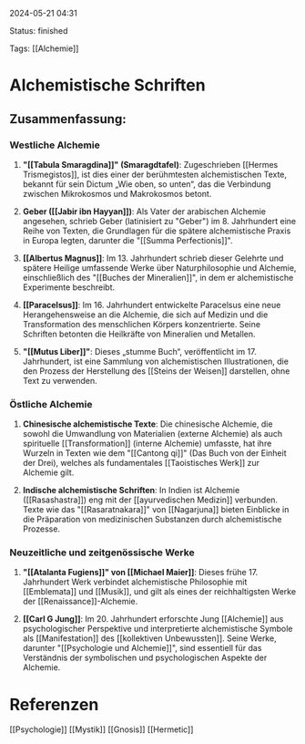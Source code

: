 2024-05-21 04:31

Status: finished

Tags: [[Alchemie]] 

# Alchemistische Schriften

## Zusammenfassung:
### Westliche Alchemie

1. **"[[Tabula Smaragdina]]" (Smaragdtafel)**: Zugeschrieben [[Hermes Trismegistos]], ist dies einer der berühmtesten alchemistischen Texte, bekannt für sein Dictum „Wie oben, so unten“, das die Verbindung zwischen Mikrokosmos und Makrokosmos betont.
    
2. **Geber ([[Jabir ibn Hayyan]])**: Als Vater der arabischen Alchemie angesehen, schrieb Geber (latinisiert zu "Geber") im 8. Jahrhundert eine Reihe von Texten, die Grundlagen für die spätere alchemistische Praxis in Europa legten, darunter die "[[Summa Perfectionis]]".
    
3. **[[Albertus Magnus]]**: Im 13. Jahrhundert schrieb dieser Gelehrte und spätere Heilige umfassende Werke über Naturphilosophie und Alchemie, einschließlich des "[[Buches der Mineralien]]", in dem er alchemistische Experimente beschreibt.
    
4. **[[Paracelsus]]**: Im 16. Jahrhundert entwickelte Paracelsus eine neue Herangehensweise an die Alchemie, die sich auf Medizin und die Transformation des menschlichen Körpers konzentrierte. Seine Schriften betonten die Heilkräfte von Mineralien und Metallen.
    
5. **"[[Mutus Liber]]"**: Dieses „stumme Buch“, veröffentlicht im 17. Jahrhundert, ist eine Sammlung von alchemistischen Illustrationen, die den Prozess der Herstellung des [[Steins der Weisen]] darstellen, ohne Text zu verwenden.
    

### Östliche Alchemie

1. **Chinesische alchemistische Texte**: Die chinesische Alchemie, die sowohl die Umwandlung von Materialien (externe Alchemie) als auch spirituelle [[Transformation]] (interne Alchemie) umfasste, hat ihre Wurzeln in Texten wie dem "[[Cantong qi]]" (Das Buch von der Einheit der Drei), welches als fundamentales [[Taoistisches Werk]] zur Alchemie gilt.
    
2. **Indische alchemistische Schriften**: In Indien ist Alchemie ([[Rasashastra]]) eng mit der [[ayurvedischen Medizin]] verbunden. Texte wie das "[[Rasaratnakara]]" von [[Nagarjuna]] bieten Einblicke in die Präparation von medizinischen Substanzen durch alchemistische Prozesse.

### Neuzeitliche und zeitgenössische Werke

1. **"[[Atalanta Fugiens]]" von [[Michael Maier]]**: Dieses frühe 17. Jahrhundert Werk verbindet alchemistische Philosophie mit [[Emblemata]] und [[Musik]], und gilt als eines der reichhaltigsten Werke der [[Renaissance]]-Alchemie.
    
2. **[[Carl G Jung]]**: Im 20. Jahrhundert erforschte Jung [[Alchemie]] aus psychologischer Perspektive und interpretierte alchemistische Symbole als [[Manifestation]] des [[kollektiven Unbewussten]]. Seine Werke, darunter "[[Psychologie und Alchemie]]", sind essentiell für das Verständnis der symbolischen und psychologischen Aspekte der Alchemie.

# Referenzen
[[Psychologie]]
[[Mystik]]
[[Gnosis]]
[[Hermetic]]